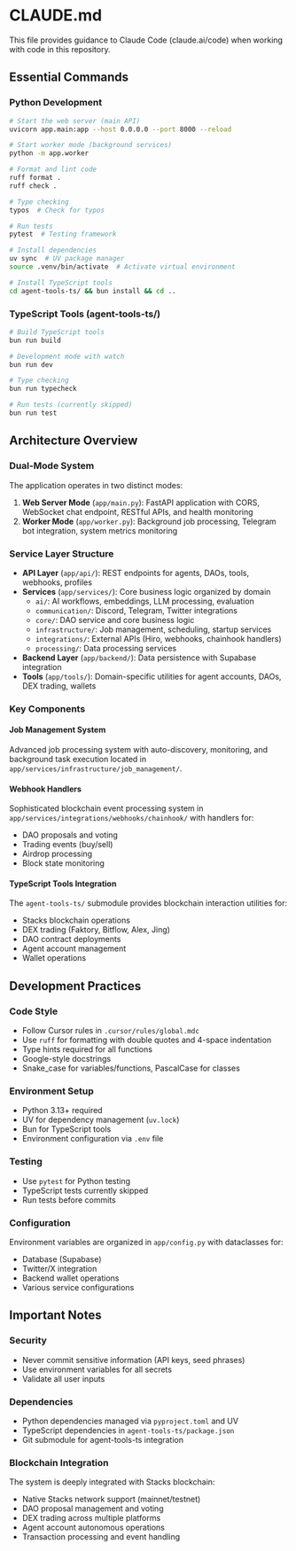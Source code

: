 # CLAUDE.md

This file provides guidance to Claude Code (claude.ai/code) when working with code in this repository.

## Essential Commands

### Python Development
```bash
# Start the web server (main API)
uvicorn app.main:app --host 0.0.0.0 --port 8000 --reload

# Start worker mode (background services)
python -m app.worker

# Format and lint code
ruff format .
ruff check .

# Type checking
typos  # Check for typos

# Run tests
pytest  # Testing framework

# Install dependencies
uv sync  # UV package manager
source .venv/bin/activate  # Activate virtual environment

# Install TypeScript tools
cd agent-tools-ts/ && bun install && cd ..
```

### TypeScript Tools (agent-tools-ts/)
```bash
# Build TypeScript tools
bun run build

# Development mode with watch
bun run dev

# Type checking
bun run typecheck

# Run tests (currently skipped)
bun run test
```

## Architecture Overview

### Dual-Mode System
The application operates in two distinct modes:

1. **Web Server Mode** (`app/main.py`): FastAPI application with CORS, WebSocket chat endpoint, RESTful APIs, and health monitoring
2. **Worker Mode** (`app/worker.py`): Background job processing, Telegram bot integration, system metrics monitoring

### Service Layer Structure
- **API Layer** (`app/api/`): REST endpoints for agents, DAOs, tools, webhooks, profiles
- **Services** (`app/services/`): Core business logic organized by domain
  - `ai/`: AI workflows, embeddings, LLM processing, evaluation
  - `communication/`: Discord, Telegram, Twitter integrations
  - `core/`: DAO service and core business logic
  - `infrastructure/`: Job management, scheduling, startup services
  - `integrations/`: External APIs (Hiro, webhooks, chainhook handlers)
  - `processing/`: Data processing services
- **Backend Layer** (`app/backend/`): Data persistence with Supabase integration
- **Tools** (`app/tools/`): Domain-specific utilities for agent accounts, DAOs, DEX trading, wallets

### Key Components

#### Job Management System
Advanced job processing system with auto-discovery, monitoring, and background task execution located in `app/services/infrastructure/job_management/`.

#### Webhook Handlers
Sophisticated blockchain event processing system in `app/services/integrations/webhooks/chainhook/` with handlers for:
- DAO proposals and voting
- Trading events (buy/sell)
- Airdrop processing
- Block state monitoring

#### TypeScript Tools Integration
The `agent-tools-ts/` submodule provides blockchain interaction utilities for:
- Stacks blockchain operations
- DEX trading (Faktory, Bitflow, Alex, Jing)
- DAO contract deployments
- Agent account management
- Wallet operations

## Development Practices

### Code Style
- Follow Cursor rules in `.cursor/rules/global.mdc`
- Use `ruff` for formatting with double quotes and 4-space indentation
- Type hints required for all functions
- Google-style docstrings
- Snake_case for variables/functions, PascalCase for classes

### Environment Setup
- Python 3.13+ required
- UV for dependency management (`uv.lock`)
- Bun for TypeScript tools
- Environment configuration via `.env` file

### Testing
- Use `pytest` for Python testing
- TypeScript tests currently skipped
- Run tests before commits

### Configuration
Environment variables are organized in `app/config.py` with dataclasses for:
- Database (Supabase)
- Twitter/X integration
- Backend wallet operations
- Various service configurations

## Important Notes

### Security
- Never commit sensitive information (API keys, seed phrases)
- Use environment variables for all secrets
- Validate all user inputs

### Dependencies
- Python dependencies managed via `pyproject.toml` and UV
- TypeScript dependencies in `agent-tools-ts/package.json`
- Git submodule for agent-tools-ts integration

### Blockchain Integration
The system is deeply integrated with Stacks blockchain:
- Native Stacks network support (mainnet/testnet)
- DAO proposal management and voting
- DEX trading across multiple platforms
- Agent account autonomous operations
- Transaction processing and event handling